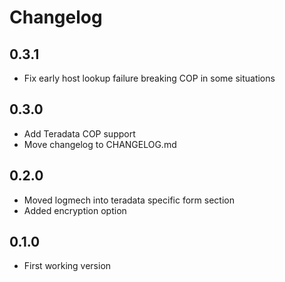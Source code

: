 <!-- @format -->

# Changelog

## 0.3.1

- Fix early host lookup failure breaking COP in some situations

## 0.3.0

- Add Teradata COP support
- Move changelog to CHANGELOG.md

## 0.2.0

- Moved logmech into teradata specific form section
- Added encryption option

## 0.1.0

- First working version
